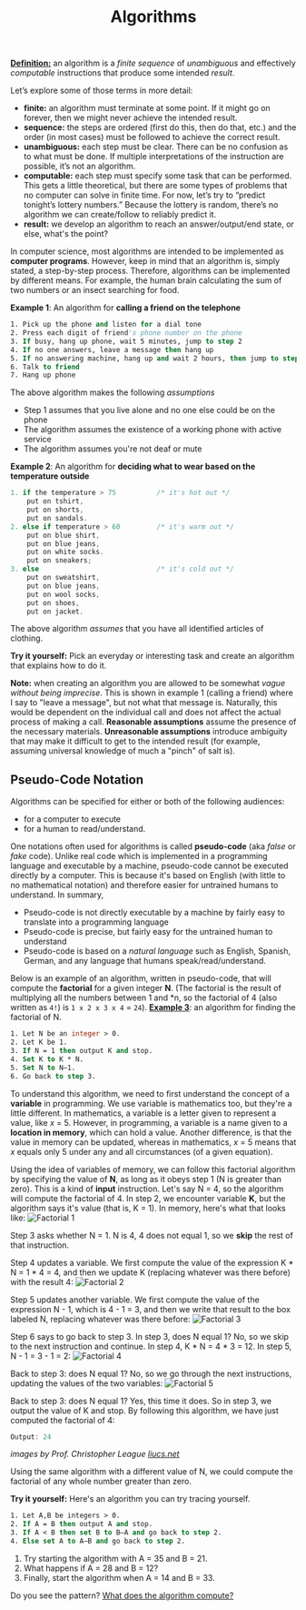 ﻿---
# Posts need to have the `post` layout
layout: post

# The title of your post
title: Algorithms

# (Optional) Write a short (~150 characters) description of each blog post.
# This description is used to preview the page on search engines, social media, etc.
description: >
   What is an algorithm and why are algorithms important? 

# (Optional) Link to an image that represents your blog post.
# The aspect ratio should be ~16:9.
image: /assets/img/default.jpg

# You can hide the description and/or image from the output
# (only visible to search engines) by setting:
# hide_description: true
# hide_image: true

# (Optional) Each post can have zero or more categories, and zero or more tags.
# The difference is that categories will be part of the URL, while tags will not.
# E.g. the URL of this post is <site.baseurl>/hydejack/2017/11/23/example-content/
categories: [CS 101]
tags: []
# If you want a category or tag to have its own page,
# check out `_featured_categories` and `_featured_tags` respectively.
---

**[Definition:](https://liucs.net/cs101f18/n5-algos.html)** an algorithm is a *finite* *sequence* of *unambiguous* and effectively *computable* instructions that produce some intended *result*.

Let’s explore some of those terms in more detail:

- **finite:** an algorithm must terminate at some point. If it might go on forever, then we might never achieve the intended result.
- **sequence:** the steps are ordered (first do this, then do that, etc.) and the order (in most cases) must be followed to achieve the correct result.
- **unambiguous:** each step must be clear. There can be no confusion as to what must be done. If multiple interpretations of the instruction are possible, it’s not an algorithm.
- **computable:** each step must specify some task that can be performed. This gets a little theoretical, 
but there are some types of problems that no computer can solve in finite time. For now, let’s try to “predict tonight’s lottery numbers.” Because the lottery is random, there’s no algorithm we can create/follow to reliably predict it.
- **result:** we develop an algorithm to reach an answer/output/end state, or else, what's the point?

In computer science, most algorithms are intended to be implemented as **computer programs**. However, keep in mind that an algorithm is, simply stated, a step-by-step process. Therefore, algorithms can be implemented by different means. For example, 
the human brain calculating the sum of two numbers or an insect searching for food. 

**Example 1**: An algorithm for **calling a friend on the telephone**

```vb
1. Pick up the phone and listen for a dial tone
2. Press each digit of friend's phone number on the phone
3. If busy, hang up phone, wait 5 minutes, jump to step 2
4. If no one answers, leave a message then hang up
5. If no answering machine, hang up and wait 2 hours, then jump to step 2
6. Talk to friend
7. Hang up phone
```
The above algorithm makes the following *assumptions*
- Step 1 assumes that you live alone and no one else could be on the phone
- The algorithm assumes the existence of a working phone with active service
- The algorithm assumes you're not deaf or mute

**Example 2**: An algorithm for **deciding what to wear based on the temperature outside**
```cpp
1. if the temperature > 75			/* it's hot out */
	put on tshirt,
	put on shorts,
	put on sandals.
2. else if temperature > 60			/* it's warm out */
	put on blue shirt,
	put on blue jeans,
	put on white socks.
	put on sneakers;
3. else								/* it's cold out */
	put on sweatshirt,
	put on blue jeans,   
	put on wool socks,
	put on shoes,
	put on jacket.
```

The above algorithm *assumes* that you have all identified articles of clothing.

**Try it yourself:** Pick an everyday or interesting task and create an algorithm that explains how to do it.

**Note:** when creating an algorithm you are allowed to be somewhat *vague without being imprecise*. This is shown in example 1 (calling a friend) where I say to "leave a message", but not what that message is. Naturally, this would be dependent on the individual call and does not affect the actual process of making a call. 
**Reasonable assumptions** assume the presence of the necessary materials. **Unreasonable assumptions** introduce ambiguity that may make it difficult to get to the intended result (for example, assuming universal knowledge of much a "pinch" of salt is).

## Pseudo-Code Notation
Algorithms can be specified for either or both of the following audiences:
- for a computer to execute
- for a human to read/understand.

One notations often used for algorithms is called **pseudo-code** (aka *false* or *fake* code). Unlike real code which is implemented in a programming language and executable by a machine, pseudo-code cannot be executed directly by a computer. This is because it's based on English (with little to no mathematical notation) and therefore easier for untrained humans to understand. In summary,
- Pseudo-code is not directly executable by a machine by fairly easy to translate into a programming language
- Pseudo-code is precise, but fairly easy for the untrained human to understand
- Pseudo-code is based on a *natural language* such as English, Spanish, German, and any language that humans speak/read/understand.

Below is an example of an algorithm, written in pseudo-code, that will compute the **factorial** for a given integer **N**. (The factorial is the result of multiplying all the numbers between 1 and *n, so the factorial of 4 (also written as `4!`) is `1 x 2 x 3 x 4` = `24`).
**[Example 3](https://liucs.net/cs101f18/n5-algos.html)**: an algorithm for finding the factorial of N.

```vb
1. Let N be an integer > 0.
2. Let K be 1.
3. If N = 1 then output K and stop.
4. Set K to K * N.
5. Set N to N–1.
6. Go back to step 3.
```

To understand this algorithm, we need to first understand the concept of a **variable** in programming. We use variable is mathematics too, but they're a little different. In mathematics, a variable is a letter given to represent a value, like *x* = 5. However, in programming, a variable is a name given to a **location in memory**, which can hold a value. Another difference, is that the value in memory can be updated, whereas in mathematics, *x* = 5 means that *x* equals only 5 under any and all circumstances (of a given equation).

Using the idea of variables of memory, we can follow this factorial algorithm by specifying the value of **N**, as long as it obeys step 1 (N is greater than zero). This is a kind of **input** instruction. Let's say N = 4, so the algorithm will compute the factorial of 4. In step 2, we encounter variable **K**, but the algorithm says it's value (that is, K = 1). In memory, here's what that looks like:
![Factorial 1](https://liucs.net/cs101f18/n5-n4k1.png)

Step 3 asks whether N = 1. N is 4, 4 does not equal 1, so we **skip** the rest of that instruction.

Step 4 updates a variable. We first compute the value of the expression K * N = 1 * 4 = 4, and then we update K (replacing whatever was there before) with the result 4:
![Factorial 2](https://liucs.net/cs101f18/n5-n4k4.png)

Step 5 updates another variable. We first compute the value of the expression N - 1, which is 4 - 1 = 3, and then we write that result to the box labeled N, replacing whatever was there before:
![Factorial 3](https://liucs.net/cs101f18/n5-n3k4.png)

Step 6 says to go back to step 3. In step 3, does N equal 1? No, so we skip to the next instruction and continue. In step 4, K * N = 4 * 3 = 12. In step 5, N - 1 = 3 - 1 = 2:
![Factorial 4](https://liucs.net/cs101f18/n5-n2k12.png)

Back to step 3: does N equal 1? No, so we go through the next instructions, updating the values of the two variables:
![Factorial 5](https://liucs.net/cs101f18/n5-n1k24.png)

Back to step 3: does N equal 1? Yes, this time it does. So in step 3, we output the value of K and stop. By following this algorithm, we have just computed the factorial of 4:
```cpp
Output: 24
```

*images by Prof. Christopher League [liucs.net](https://liucs.net/cs101f18/n5-algos.html)*

Using the same algorithm with a different value of N, we could compute the factorial of any whole number greater than zero.

**Try it yourself:** Here's an algorithm you can try tracing yourself.
```vb
1. Let A,B be integers > 0.
2. If A = B then output A and stop.
3. If A < B then set B to B–A and go back to step 2.
4. Else set A to A–B and go back to step 2.
```

1. Try starting the algorithm with A = 35 and B = 21. 
2. What happens if A = 28 and B = 12? 
3. Finally, start the algorithm when A = 14 and B = 33. 

Do you see the pattern? [What does the algorithm compute?](https://en.wikipedia.org/wiki/Greatest_common_divisor)
